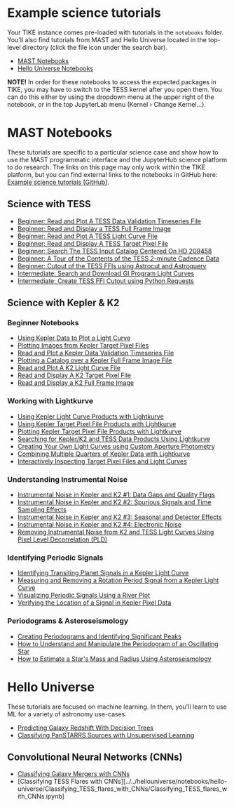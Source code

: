 # Example science tutorials

Your TIKE instance comes pre-loaded with tutorials in the `notebooks` folder. You'll also find tutorials from MAST and Hello Universe located in the top-level directory (click the file icon under the search bar).

* [MAST Notebooks](#MAST-Notebooks)
* [Hello Universe Notebooks](#Hello-Universe-Notebooks)

**NOTE!**  In order for these notebooks to access the expected packages in TIKE, you may have to switch to the TESS kernel after you open them.  You can do this either by using the dropdown menu at the upper right of the notebook, or in the top JupyterLab menu (Kernel › Change Kernel...).


# MAST Notebooks

These tutorials are specific to a particular science case and show how to use the MAST programmatic interface and the JupyterHub science platform to do research. The links on this page may only work within the TIKE platform, but you can find external links to the notebooks in GitHub here:  [Example science tutorials (GitHub)](science-examples-github.md).

## Science with TESS

* [Beginner: Read and Plot A TESS Data Validation Timeseries File](../../mast_notebooks/notebooks/TESS/beginner_how_to_use_dvt/beginner_how_to_use_dvt.ipynb)
* [Beginner: Read and Display a TESS Full Frame Image](../../mast_notebooks/notebooks/TESS/beginner_how_to_use_ffi/beginner_how_to_use_ffi.ipynb)
* [Beginner: Read and Plot A TESS Light Curve File](../../mast_notebooks/notebooks/TESS/beginner_how_to_use_lc/beginner_how_to_use_lc.ipynb)
* [Beginner: Read and Display A TESS Target Pixel File](../../mast_notebooks/notebooks/TESS/beginner_how_to_use_tp/beginner_how_to_use_tp.ipynb)
* [Beginner: Search The TESS Input Catalog Centered On HD 209458](../../mast_notebooks/notebooks/TESS/beginner_tic_search_hd209458/beginner_tic_search_hd209458.ipynb)
* [Beginner: A Tour of the Contents of the TESS 2-minute Cadence Data](../../mast_notebooks/notebooks/TESS/beginner_tour_lc_tp/beginner_tour_lc_tp.ipynb)
* [Beginner: Cutout of the TESS FFIs using Astrocut and Astroquery](../../mast_notebooks/notebooks/TESS/interm_tesscut_astroquery/interm_tesscut_astroquery.ipynb)
* [Intermediate: Search and Download GI Program Light Curves](../../mast_notebooks/notebooks/TESS/interm_gi_query/interm_gi_query.ipynb)
* [Intermediate: Create TESS FFI Cutout using Python Requests](../../mast_notebooks/notebooks/TESS/interm_tesscut_requests/interm_tesscut_requests.ipynb)


## Science with Kepler & K2


### Beginner Notebooks

* [Using Kepler Data to Plot a Light Curve](../../mast_notebooks/notebooks/Kepler/Kepler_Lightcurve/kepler_lightcurve.ipynb)
* [Plotting Images from Kepler Target Pixel Files](../../mast_notebooks/notebooks/Kepler/Kepler_TPF/kepler_tpf.ipynb)
* [Read and Plot a Kepler Data Validation Timeseries File](../../mast_notebooks/notebooks/Kepler/Kepler_DVT/Kepler_DVT.ipynb)
* [Plotting a Catalog over a Kepler Full Frame Image File](../../mast_notebooks/notebooks/Kepler/Kepler_FFI/kepler_ffi.ipynb)
* [Read and Plot A K2 Light Curve File](../../mast_notebooks/notebooks/K2/K2_Lightcurve/K2_Lightcurve.ipynb)
* [Read and Display A K2 Target Pixel File](../../mast_notebooks/notebooks/K2/K2_TPF/K2_TPF.ipynb)
* [Read and Display a K2 Full Frame Image](../../mast_notebooks/notebooks/K2/beginner_how_to_use_ffi/beginner_how_to_use_ffi.ipynb)


### Working with Lightkurve

* [Using Kepler Light Curve Products with Lightkurve](../../mast_notebooks/notebooks/Kepler/kepler_using_light_curve_products_with_lightkurve/kepler_using_light_curve_products_with_lightkurve.ipynb)
* [Using Kepler Target Pixel File Products with Lightkurve](../../mast_notebooks/notebooks/Kepler/kepler_using_target_pixel_file_products_with_lightkurve/kepler_using_target_pixel_file_products_with_lightkurve.ipynb)
* [Plotting Kepler Target Pixel File Products with Lightkurve](../../mast_notebooks/notebooks/Kepler/kepler_plotting_target_pixel_files/kepler_plotting_target_pixel_files.ipynb)
* [Searching for Kepler/K2 and TESS Data Products Using Lightkurve](../../mast_notebooks/notebooks/Kepler/kepler_searching_for_data_products/kepler_searching_for_data_products.ipynb)
* [Creating Your Own Light Curves using Custom Aperture Photometry](../../mast_notebooks/notebooks/Kepler/kepler_creating_your_own_light_curves/kepler_creating_your_own_light_curves.ipynb)
* [Combining Multiple Quarters of Kepler Data with Lightkurve](../../mast_notebooks/notebooks/Kepler/kepler_combining_multiple_quarters/kepler_combining_multiple_quarters.ipynb)
* [Interactively Inspecting Target Pixel Files and Light Curves](../../mast_notebooks/notebooks/Kepler/kepler_interactively_inspecting_target_pixel_files_and_light_curves/kepler_interactively_inspecting_target_pixel_files_and_light_curves.ipynb)


### Understanding Instrumental Noise

* [Instrumental Noise in Kepler and K2 #1: Data Gaps and Quality Flags](../../mast_notebooks/notebooks/Kepler/kepler_instrumental_noise_1_data_gaps_and_quality_flags/kepler_instrumental_noise_1_data_gaps_and_quality_flags.ipynb)
* [Instrumental Noise in Kepler and K2 #2: Spurious Signals and Time Sampling Effects](../../mast_notebooks/notebooks/Kepler/kepler_instrumental_noise_2_spurious_signals_and_time_sampling_effects/kepler_instrumental_noise_2_spurious_signals_and_time_sampling_effects.ipynb)
* [Instrumental Noise in Kepler and K2 #3: Seasonal and Detector Effects](../../mast_notebooks/notebooks/Kepler/kepler_instrumental_noise_3_seasonal_and_detector_effects/kepler_instrumental_noise_3_seasonal_and_detector_effects.ipynb)
* [Instrumental Noise in Kepler and K2 #4: Electronic Noise](../../mast_notebooks/notebooks/Kepler/kepler_instrumental_noise_4_electronic_noise/kepler_instrumental_noise_4_electronic_noise.ipynb)
* [Removing Instrumental Noise from K2 and TESS Light Curves Using Pixel Level Decorrelation (PLD)](../../mast_notebooks/notebooks/K2/k2_removing_instrumental_noise_using_pld/k2_removing_instrumental_noise_using_pld.ipynb)


### Identifying Periodic Signals

* [Identifying Transiting Planet Signals in a Kepler Light Curve](../../mast_notebooks/notebooks/Kepler/kepler_identifying_transiting_planet_signals/kepler_identifying_transiting_planet_signals.ipynb)
* [Measuring and Removing a Rotation Period Signal from a Kepler Light Curve](../../mast_notebooks/notebooks/Kepler/kepler_measuring_a_rotation_period/kepler_measuring_a_rotation_period.ipynb)
* [Visualizing Periodic Signals Using a River Plot](../../mast_notebooks/notebooks/Kepler/kepler_visualizing_periodic_signals_using_a_river_plot/kepler_visualizing_periodic_signals_using_a_river_plot.ipynb)
* [Verifying the Location of a Signal in Kepler Pixel Data](../../mast_notebooks/notebooks/Kepler/kepler_verifying_the_location_of_a_signal/kepler_verifying_the_location_of_a_signal.ipynb)


### Periodograms & Asteroseismology

* [Creating Periodograms and Identifying Significant Peaks](../../mast_notebooks/notebooks/Kepler/kepler_creating_periodograms/kepler_creating_periodograms.ipynb)
* [How to Understand and Manipulate the Periodogram of an Oscillating Star](../../mast_notebooks/notebooks/Kepler/kepler_how_to_understand_and_manipulate_the_periodogram_of_an_oscillating_star/kepler_how_to_understand_and_manipulate_the_periodogram_of_an_oscillating_star.ipynb)
* [How to Estimate a Star's Mass and Radius Using Asteroseismology](../../mast_notebooks/notebooks/Kepler/kepler_how_to_estimate_a_stars_mass_and_radius_using_asteroseismology/kepler_how_to_estimate_a_stars_mass_and_radius_using_asteroseismology.ipynb)


# Hello Universe

These tutorials are focused on machine learning. In them, you'll learn to use ML for a variety of astronomy use-cases.

* [Predicting Galaxy Redshift With Decision Trees](../../hellouniverse/notebooks/hello-universe/Regressing_3D-HST_galaxy_redshift_with_decision_trees/Regressing_3D-HST_galaxy_redshift_with_decision_trees.ipynb)
* [Classifying PanSTARRS Sources with Unsupervised Learning](../../hellouniverse/notebooks/hello-universe/Classifying_PanSTARRS_sources_with_unsupervised_learning/Classifying_PanSTARRS_sources_with_unsupervised_learning.ipynb)

## Convolutional Neural Networks (CNNs)
* [Classifying Galaxy Mergers with CNNs](../../hellouniverse/notebooks/hello-universe/Classifying_JWST-HST_galaxy_mergers_with_CNNs/Classifying_JWST-HST_galaxy_mergers_with_CNNs.ipynb)
* [Classifying TESS Flares with CNNs][../../hellouniverse/notebooks/hello-universe/Classifying_TESS_flares_with_CNNs/Classifying_TESS_flares_with_CNNs.ipynb]

